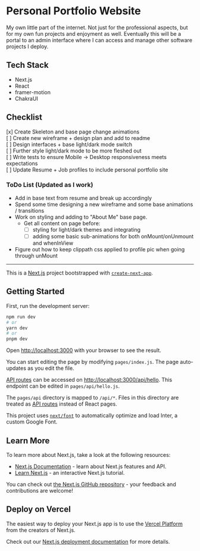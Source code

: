 # Personal Portfolio Website
My own little part of the internet. Not just for the professional aspects, but for my own fun projects and enjoyment as well. Eventually this will be a portal to an admin interface where I can access and manage other software projects I deploy.

## Tech Stack
- Next.js
- React
- framer-motion
- ChakraUI


## Checklist
[x] Create Skeleton and base page change animations <br />
[ ] Create new wireframe + design plan and add to readme <br />
[ ] Design interfaces + base light/dark mode switch <br />
[ ] Further style light/dark mode to be more fleshed out <br />
[ ] Write tests to ensure Mobile -> Desktop responsiveness meets expectations <br />
[ ] Update Resume + Job profiles to include personal portfolio site <br />

### ToDo List (Updated as I work)
 - Add in base text from resume and break up accordingly
 - Spend some time designing a new wireframe and some base animations / transitions
 - Work on styling and adding to "About Me" base page. 
   - Get all content on page before:
     - [ ] styling for light/dark themes and integrating
     - [ ] adding some basic sub-animations for both onMount/onUnmount and whenInView
 - Figure out how to keep clippath css applied to profile pic when going through unMount 

----

This is a [Next.js](https://nextjs.org/) project bootstrapped with [`create-next-app`](https://github.com/vercel/next.js/tree/canary/packages/create-next-app).

## Getting Started

First, run the development server:

```bash
npm run dev
# or
yarn dev
# or
pnpm dev
```

Open [http://localhost:3000](http://localhost:3000) with your browser to see the result.

You can start editing the page by modifying `pages/index.js`. The page auto-updates as you edit the file.

[API routes](https://nextjs.org/docs/api-routes/introduction) can be accessed on [http://localhost:3000/api/hello](http://localhost:3000/api/hello). This endpoint can be edited in `pages/api/hello.js`.

The `pages/api` directory is mapped to `/api/*`. Files in this directory are treated as [API routes](https://nextjs.org/docs/api-routes/introduction) instead of React pages.

This project uses [`next/font`](https://nextjs.org/docs/basic-features/font-optimization) to automatically optimize and load Inter, a custom Google Font.

## Learn More

To learn more about Next.js, take a look at the following resources:

- [Next.js Documentation](https://nextjs.org/docs) - learn about Next.js features and API.
- [Learn Next.js](https://nextjs.org/learn) - an interactive Next.js tutorial.

You can check out [the Next.js GitHub repository](https://github.com/vercel/next.js/) - your feedback and contributions are welcome!

## Deploy on Vercel

The easiest way to deploy your Next.js app is to use the [Vercel Platform](https://vercel.com/new?utm_medium=default-template&filter=next.js&utm_source=create-next-app&utm_campaign=create-next-app-readme) from the creators of Next.js.

Check out our [Next.js deployment documentation](https://nextjs.org/docs/deployment) for more details.
